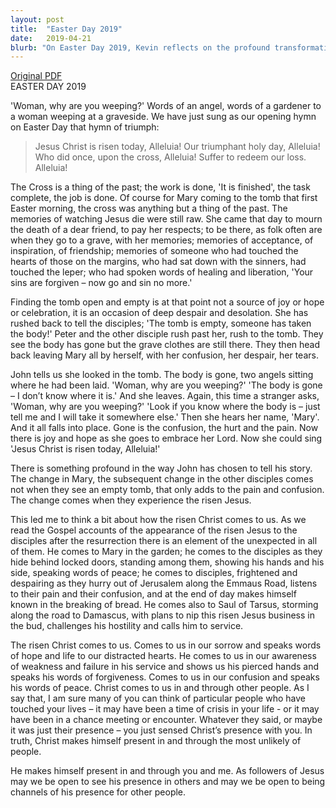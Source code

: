 ```yaml
---
layout: post
title:  "Easter Day 2019"
date:   2019-04-21
blurb: "On Easter Day 2019, Kevin reflects on the profound transformation of Mary and the disciples after encountering the risen Jesus. He emphasizes that the risen Christ comes to us in unexpected ways, offering hope, forgiveness, and peace in our moments of sorrow, weakness, and confusion. He encourages us to be open to Christ's presence in others and to serve as channels of His presence."
---
```

[Original PDF](/assets/pdf/easter2013.pdf)    
EASTER DAY 2019

'Woman, why are you weeping?' Words of an angel, words of a gardener to a woman weeping at a graveside. We have just sung as our opening hymn on Easter Day that hymn of triumph:

> Jesus Christ is risen today, Alleluia!
> Our triumphant holy day, Alleluia!
> Who did once, upon the cross, Alleluia!
> Suffer to redeem our loss. Alleluia!

The Cross is a thing of the past; the work is done, 'It is finished', the task complete, the job is done. Of course for Mary coming to the tomb that first Easter morning, the cross was anything but a thing of the past. The memories of watching Jesus die were still raw. She came that day to mourn the death of a dear friend, to pay her respects; to be there, as folk often are when they go to a grave, with her memories; memories of acceptance, of inspiration, of friendship; memories of someone who had touched the hearts of those on the margins, who had sat down with the sinners, had touched the leper; who had spoken words of healing and liberation, 'Your sins are forgiven – now go and sin no more.'

Finding the tomb open and empty is at that point not a source of joy or hope or celebration, it is an occasion of deep despair and desolation. She has rushed back to tell the disciples; 'The tomb is empty, someone has taken the body!' Peter and the other disciple rush past her, rush to the tomb. They see the body has gone but the grave clothes are still there. They then head back leaving Mary all by herself, with her confusion, her despair, her tears.

John tells us she looked in the tomb. The body is gone, two angels sitting where he had been laid. 'Woman, why are you weeping?' 'The body is gone – I don’t know where it is.' And she leaves. Again, this time a stranger asks, 'Woman, why are you weeping?' 'Look if you know where the body is – just tell me and I will take it somewhere else.' Then she hears her name, 'Mary'. And it all falls into place. Gone is the confusion, the hurt and the pain. Now there is joy and hope as she goes to embrace her Lord. Now she could sing 'Jesus Christ is risen today, Alleluia!'

There is something profound in the way John has chosen to tell his story. The change in Mary, the subsequent change in the other disciples comes not when they see an empty tomb, that only adds to the pain and confusion. The change comes when they experience the risen Jesus.

This led me to think a bit about how the risen Christ comes to us. As we read the Gospel accounts of the appearance of the risen Jesus to the disciples after the resurrection there is an element of the unexpected in all of them. He comes to Mary in the garden; he comes to the disciples as they hide behind locked doors, standing among them, showing his hands and his side, speaking words of peace; he comes to disciples, frightened and despairing as they hurry out of Jerusalem along the Emmaus Road, listens to their pain and their confusion, and at the end of day makes himself known in the breaking of bread. He comes also to Saul of Tarsus, storming along the road to Damascus, with plans to nip this risen Jesus business in the bud, challenges his hostility and calls him to service.

The risen Christ comes to us. Comes to us in our sorrow and speaks words of hope and life to our distracted hearts. He comes to us in our awareness of weakness and failure in his service and shows us his pierced hands and speaks his words of forgiveness. Comes to us in our confusion and speaks his words of peace. Christ comes to us in and through other people. As I say that, I am sure many of you can think of particular people who have touched your lives – it may have been a time of crisis in your life - or it may have been in a chance meeting or encounter. Whatever they said, or maybe it was just their presence – you just sensed Christ’s presence with you. In truth, Christ makes himself present in and through the most unlikely of people.

He makes himself present in and through you and me. As followers of Jesus may we be open to see his presence in others and may we be open to being channels of his presence for other people.
